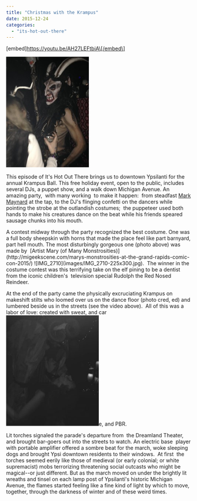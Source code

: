 ```yaml
---
title: "Christmas with the Krampus"
date: 2015-12-24
categories: 
  - "its-hot-out-there"
---
```


\[embed\]https://youtu.be/AH27LEFtbiA\[/embed\]

[![IMG_2738](images/IMG_2738-e1450929682225-225x300.jpg)](http://www.hotinhere.us/wp-content/uploads/2015/12/IMG_2738.jpg)

This episode of It's Hot Out There brings us to downtown Ypsilanti for the annual Krampus Ball. This free holiday event, open to the public, includes several DJs, a puppet show, and a walk down Michigan Avenue. An amazing party,  with many working  to make it happen:  from steadfast [Mark Maynard](http://markmaynard.com/2015/12/krampus-is-returning-to-ypsi-this-saturday-night-so-youd-best-start-sewing-your-pelts-and-practicing-your-dance-moves/) at the tap, to the DJ's flinging confetti on the dancers while pointing the strobe at the outlandish costumes;  the puppeteer used both hands to make his creatures dance on the beat while his friends speared sausage chunks into his mouth.

<!--more-->A contest midway through the party recognized the best costume. One was a full body sheepskin with horns that made the place feel like part barnyard, part hell mouth. The most disturbingly gorgeous one (photo above) was made by  [Artist Mary (of Many Monstrosities)](http://migeekscene.com/marys-monstrosities-at-the-grand-rapids-comic-con-2015/) ![IMG_2710](images/IMG_2710-225x300.jpg).  The winner in the costume contest was this terrifying take on the elf pining to be a dentist from the iconic children's  television special Rudolph the Red Nosed Reindeer. 

At the end of the party came the physically excruciating Krampus on makeshift stilts who loomed over us on the dance floor (photo cred, ed) and lumbered beside us in the streets (see the video above).  All of this was a labor of love: created with sweat, and car[![](images/12391812_10153769320832398_9014772683450946272_n-e1506465038349-252x300.jpg)](http://www.hotinhere.us/wp-content/uploads/2015/12/12391812_10153769320832398_9014772683450946272_n.jpg)e, and PBR.   

Lit torches signaled the parade's departure from  the Dreamland Theater, and brought bar-goers out into the streets to watch. An electric base  player with portable amplifier offered a sombre beat for the march, woke sleeping dogs and brought Ypsi downtown residents to their windows.  At first  the torches seemed eerily like those of medieval (or early colonial; or white supremacist) mobs terrorizing threatening social outcasts who might be magical--or just different. But as the march moved on under the brightly lit wreaths and tinsel on each lamp post of Ypsilanti's historic Michigan Avenue, the flames started feeling like a fine kind of light by which to move, together, through the darkness of winter and of these weird times.
